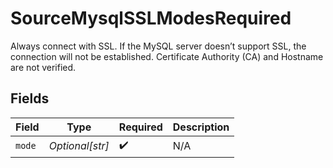 # SourceMysqlSSLModesRequired

Always connect with SSL. If the MySQL server doesn’t support SSL, the connection will not be established. Certificate Authority (CA) and Hostname are not verified.


## Fields

| Field              | Type               | Required           | Description        |
| ------------------ | ------------------ | ------------------ | ------------------ |
| `mode`             | *Optional[str]*    | :heavy_check_mark: | N/A                |
